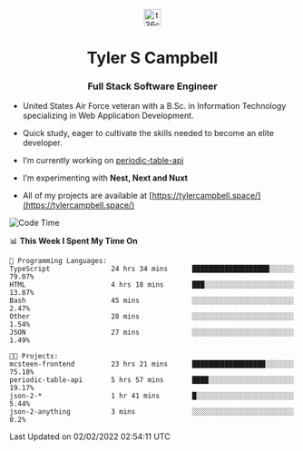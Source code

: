 <p align="center">
<a href="https://www.linkedin.com/in/t36campbell" target="blank"><img align="center" src="https://ik.imagekit.io/t36campbell/Portfolio/linkedin.png.original_m8bbGgPh6.png" alt="t36campbell" height="30" width="30" /></a>
</p>
<h1 align="center">Tyler S Campbell</h1>
<h3 align="center">Full Stack Software Engineer</h3>

* United States Air Force veteran with a B.Sc. in Information Technology specializing in Web Application Development. 

* Quick study, eager to cultivate the skills needed to become an elite developer.

* I’m currently working on [periodic-table-api](https://github.com/t36campbell/periodic-table-api)

* I’m experimenting with **Nest, Next and Nuxt**

* All of my projects are available at [https://tylercampbell.space/](https://tylercampbell.space/)

<!--START_SECTION:waka-->
![Code Time](http://img.shields.io/badge/Code%20Time-1%2C391%20hrs%2022%20mins-blue)

📊 **This Week I Spent My Time On** 

```text
💬 Programming Languages: 
TypeScript               24 hrs 34 mins      ███████████████████░░░░░░   79.07% 
HTML                     4 hrs 18 mins       ███░░░░░░░░░░░░░░░░░░░░░░   13.87% 
Bash                     45 mins             ░░░░░░░░░░░░░░░░░░░░░░░░░   2.47% 
Other                    28 mins             ░░░░░░░░░░░░░░░░░░░░░░░░░   1.54% 
JSON                     27 mins             ░░░░░░░░░░░░░░░░░░░░░░░░░   1.49%

🐱‍💻 Projects: 
mcsteen-frontend         23 hrs 21 mins      ██████████████████░░░░░░░   75.18% 
periodic-table-api       5 hrs 57 mins       ████░░░░░░░░░░░░░░░░░░░░░   19.17% 
json-2-*                 1 hr 41 mins        █░░░░░░░░░░░░░░░░░░░░░░░░   5.44% 
json-2-anything          3 mins              ░░░░░░░░░░░░░░░░░░░░░░░░░   0.2%

```


 Last Updated on 02/02/2022 02:54:11 UTC
<!--END_SECTION:waka-->
